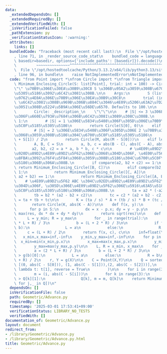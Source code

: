 ```yaml
---
data:
  _extendedDependsOn: []
  _extendedRequiredBy: []
  _extendedVerifiedWith: []
  _isVerificationFailed: false
  _pathExtension: py
  _verificationStatusIcon: ':warning:'
  attributes:
    links: []
  bundledCode: "Traceback (most recent call last):\n  File \"/opt/hostedtoolcache/Python/3.13.2/x64/lib/python3.13/site-packages/onlinejudge_verify/documentation/build.py\"\
    , line 71, in _render_source_code_stat\n    bundled_code = language.bundle(stat.path,\
    \ basedir=basedir, options={'include_paths': [basedir]}).decode()\n          \
    \         ~~~~~~~~~~~~~~~^^^^^^^^^^^^^^^^^^^^^^^^^^^^^^^^^^^^^^^^^^^^^^^^^^^^^^^^^^^^^^^^^^\n\
    \  File \"/opt/hostedtoolcache/Python/3.13.2/x64/lib/python3.13/site-packages/onlinejudge_verify/languages/python.py\"\
    , line 96, in bundle\n    raise NotImplementedError\nNotImplementedError\n"
  code: "from Point import *\nfrom Circle import *\nfrom Triangle import *\n\ndef\
    \ Minimum_Enclosing_Circle(S: list[Point], trial: int = 100) -> Circle:\n    \"\
    \"\" \u70B9\u306E\u30EA\u30B9\u30C8 S \u306B\u95A2\u3059\u308B\u6700\u5C0F\u5185\
    \u5305\u5186\u3092\u6C42\u3081\u308B.\n\n    Args:\n        S (list[Point]): \u5E73\
    \u9762\u4E0A\u306E\u70B9\u306E\u30EA\u30B9\u30C8\n        trial (int, optional):\
    \ \u6C42\u3081\u308B\u969B\u306B\u884C\u3046\u4E09\u5206\u63A2\u7D22\u306B\u304A\
    \u3051\u308B\u5224\u5B9A\u306E\u56DE\u6570. Defaults to 100.\n\n    Returns:\n\
    \        Circle: _description_\n    \"\"\"\n\n    # |S| <= 3 \u306E\u3068\u304D\
    \u306F\u660E\u793A\u7684\u306B\u6C42\u3081\u3089\u308C\u308B.\n    if len(S) ==\
    \ 1:\n        # |S| = 1 \u306E\u5834\u5408\u306F\u305D\u306E\u70B9\u304C\u6700\
    \u5C0F\u5185\u5305\u5186\n        return Circle(S[0], 0)\n    elif len(S) == 2:\n\
    \        # |S| = 2 \u306E\u5834\u5408\u306F\u305D\u306E 2 \u70B9\u3092\u76F4\u5F84\
    \u3068\u3059\u308B\u5186\u304C\u6700\u5C0F\u5185\u5305\u5186\n        M = (S[0]\
    \ + S[1]) / 2\n        return Circle(M, abs(M - S[0]))\n    elif len(S) == 3:\n\
    \        A, B, C = S\n        a, b, c = abs(B - C), abs(C - A), abs(A - B)\n \
    \       a2, b2, c2 = a * a, b * b, c * c\n\n        # \u4E09\u89D2\u5F62 ABC \u304C\
    \u920D\u89D2\u4E09\u89D2\u5F62\u306E\u3068\u304D\u306F, \u4E00\u756A\u9577\u3044\
    \u8FBA\u3092\u76F4\u5F84\u3068\u3059\u308B\u5186\u304C\u6700\u5C0F\u5185\u5305\
    \u5186\u306B\u306A\u308B.\n        if compare(a2, b2 + c2) == 1:\n           \
    \ return Minimum_Enclosing_Circle([B, C])\n        elif compare(b2, c2 + a2) ==\
    \ 1:\n            return Minimum_Enclosing_Circle([C, A])\n        elif compare(c2,\
    \ a2 + b2) == 1:\n            return Minimum_Enclosing_Circle([A, B])\n\n    \
    \    # \u4E09\u89D2\u5F62 ABC \u304C\u92ED\u89D2\u4E09\u89D2\u5F62\u306E\u3068\
    \u304D\u306F, \u305D\u306E\u4E09\u89D2\u5F62\u306E\u5916\u63A5\u5186\u304C\u6700\
    \u5C0F\u5185\u5305\u5186\u306B\u306A\u308B.\n        ta = a2 * (-a2 + b2 + c2)\n\
    \        tb = b2 * (a2 - b2 + c2)\n        tc = c2 * (a2 + b2 - c2)\n        s\
    \ = ta + tb + tc\n\n        K = (ta / s) * A + (tb / s) * B + (tc / s) * C\n \
    \       return Circle(K, abs(K - A))\n\n    def f(x, y):\n        res = 0\n  \
    \      for p in S:\n            dx = x - p.x; dy = y - p.y\n            res =\
    \ max(res, dx * dx + dy * dy)\n        return sqrt(res)\n\n    def g(x):\n   \
    \     L = y_min; R = y_max\n        for _ in range(trial):\n            a = (2\
    \ * L + R) / 3\n            b = (L + 2 * R) / 3\n\n            if f(x, a) > f(x,\
    \ b):\n                L = a\n            else:\n                R = b\n\n   \
    \     c = (L + R) / 2\n        return f(x, c), c\n\n    inf=float(\"inf\")\n \
    \   x_min,x_max=inf,-inf\n    y_min,y_max=inf,-inf\n\n    for p in S:\n      \
    \  x_min=min(x_min,p.x)\n        x_max=max(x_max,p.x)\n        y_min=min(y_min,p.y)\n\
    \        y_max=max(y_max,p.y)\n\n    L, R = x_min, x_max\n    for _ in range(trial):\n\
    \        a = (2 * L + R) / 3\n        b = (L + 2 * R) / 3\n\n        if g(a)[0]\
    \ > g(b)[0]:\n            L = a\n        else:\n            R = b\n\n    X = (L\
    \ + R) / 2\n    r, Y = g(X)\n\n    C = Point(X,Y)\n\n    Q = sorted(\n       \
    \ [(0, abs(C - S[0])), (1, abs(C - S[1])),(2, abs(C - S[2]))],\n        key =\
    \ lambda t: t[1], reverse = True\n        )\n\n    for i in range(3, len(S)):\n\
    \        m = (i, abs(C - S[i]))\n        for k in range(3):\n            if m[1]\
    \ > Q[k][1]:\n                Q[k], m = m, Q[k]\n    return Minimum_Enclosing_Circle([S[j]\
    \ for j,_ in Q])\n"
  dependsOn: []
  isVerificationFile: false
  path: Geometric/Advance.py
  requiredBy: []
  timestamp: '2025-03-01 17:53:41+09:00'
  verificationStatus: LIBRARY_NO_TESTS
  verifiedWith: []
documentation_of: Geometric/Advance.py
layout: document
redirect_from:
- /library/Geometric/Advance.py
- /library/Geometric/Advance.py.html
title: Geometric/Advance.py
---
```

